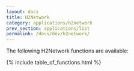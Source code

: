 ```yaml
---
layout: docs
title: H2Network
category: applications/h2network
prev_section: applications/list
permalink: /docs/dev/h2network/
---
```


The following H2Network functions are available:

{% include table_of_functions.html %}
